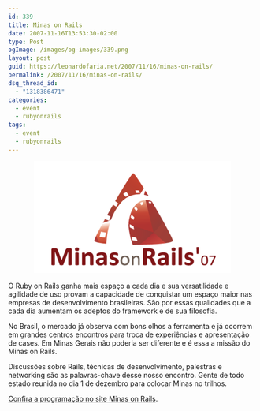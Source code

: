 ```yaml
---
id: 339
title: Minas on Rails
date: 2007-11-16T13:53:30-02:00
type: Post
ogImage: /images/og-images/339.png
layout: post
guid: https://leonardofaria.net/2007/11/16/minas-on-rails/
permalink: /2007/11/16/minas-on-rails/
dsq_thread_id:
  - "1318386471"
categories:
  - event
  - rubyonrails
tags:
  - event
  - rubyonrails
---
```

<center>
  <a href="http://www.minasonrails.org"><img src='/wp-content/uploads/2007/11/yqewzqhzk1c5ojefw09yffo6_400.png' alt='Minas on Rails' /></a>
</center>

  
O Ruby on Rails ganha mais espaço a cada dia e sua versatilidade e agilidade de uso provam a capacidade de conquistar um espaço maior nas empresas de desenvolvimento brasileiras. São por essas qualidades que a cada dia aumentam os adeptos do framework e de sua filosofia.

No Brasil, o mercado já observa com bons olhos a ferramenta e já ocorrem em grandes centros encontros para troca de experiências e apresentação de cases. Em Minas Gerais não poderia ser diferente e é essa a missão do Minas on Rails.

Discussões sobre Rails, técnicas de desenvolvimento, palestras e networking são as palavras-chave desse nosso encontro. Gente de todo estado reunida no dia 1 de dezembro para colocar Minas no trilhos.

[Confira a programação no site Minas on Rails](http://www.minasonrails.org).
